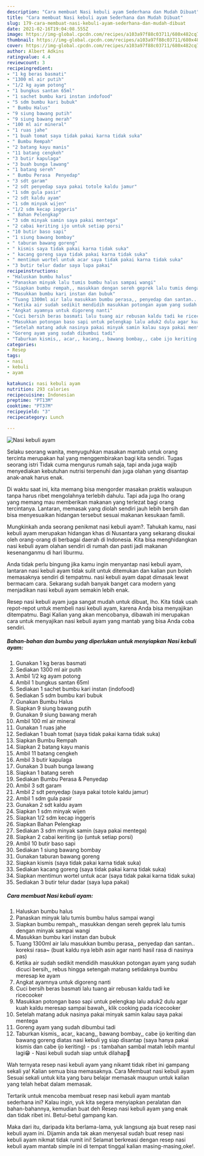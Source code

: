 ```yaml
---
description: "Cara membuat Nasi kebuli ayam Sederhana dan Mudah Dibuat"
title: "Cara membuat Nasi kebuli ayam Sederhana dan Mudah Dibuat"
slug: 179-cara-membuat-nasi-kebuli-ayam-sederhana-dan-mudah-dibuat
date: 2021-02-16T19:04:08.555Z
image: https://img-global.cpcdn.com/recipes/a103a97f88c03711/680x482cq70/nasi-kebuli-ayam-foto-resep-utama.jpg
thumbnail: https://img-global.cpcdn.com/recipes/a103a97f88c03711/680x482cq70/nasi-kebuli-ayam-foto-resep-utama.jpg
cover: https://img-global.cpcdn.com/recipes/a103a97f88c03711/680x482cq70/nasi-kebuli-ayam-foto-resep-utama.jpg
author: Albert Adkins
ratingvalue: 4.4
reviewcount: 3
recipeingredient:
- "1 kg beras basmati"
- "1300 ml air putih"
- "1/2 kg ayam potong"
- "1 bungkus santan 65ml"
- "1 sachet bumbu kari instan indofood"
- "5 sdm bumbu kari bubuk"
- " Bumbu Halus"
- "9 siung bawang putih"
- "9 siung bawang merah"
- "100 ml air mineral"
- "1 ruas jahe"
- "1 buah tomat saya tidak pakai karna tidak suka"
- " Bumbu Rempah"
- "2 batang kayu manis"
- "11 batang cengkeh"
- "3 butir kapulaga"
- "3 buah bunga lawang"
- "1 batang sereh"
- " Bumbu Perasa  Penyedap"
- "3 sdt garam"
- "2 sdt penyedap saya pakai totole kaldu jamur"
- "1 sdm gula pasir"
- "2 sdt kaldu ayam"
- "1 sdm minyak wijen"
- "1/2 sdm kecap inggeris"
- " Bahan Pelengkap"
- "3 sdm minyak samin saya pakai mentega"
- "2 cabai keriting ijo untuk setiap porsi"
- "10 butir baso sapi"
- "1 siung bawang bombay"
- " taburan bawang goreng"
- " kismis saya tidak pakai karna tidak suka"
- " kacang goreng saya tidak pakai karna tidak suka"
- " mentimun wortel untuk acar saya tidak pakai karna tidak suka"
- "3 butir telur dadar saya lupa pakai"
recipeinstructions:
- "Haluskan bumbu halus"
- "Panaskan minyak lalu tumis bumbu halus sampai wangi"
- "Siapkan bumbu rempah,, masukkan dengan sereh geprek lalu tumis dengan minyak sampai wangi"
- "Masukkan bumbu kari instan dan bubuk"
- "Tuang 1300ml air lalu masukkan bumbu perasa,, penyedap dan santan.. koreksi rasa~ (buat kaldu nya lebih asin agar nanti hasil rasa di nasinya pas)"
- "Ketika air sudah sedikit mendidih masukkan potongan ayam yang sudah dicuci bersih,, rebus hingga setengah matang setidaknya bumbu meresap ke ayam"
- "Angkat ayamnya untuk digoreng nanti"
- "Cuci bersih beras basmati lalu tuang air rebusan kaldu tadi ke ricecooker"
- "Masukkan potongan baso sapi untuk pelengkap lalu aduk2 dulu agar kuah kaldu meresap sampai bawah,, klik cooking pada ricecooker"
- "Setelah matang aduk nasinya pakai minyak samin kalau saya pakai mentega"
- "Goreng ayam yang sudah dibumbui tadi"
- "Taburkan kismis,, acar,, kacang,, bawang bombay,, cabe ijo keriting dan bawang goreng diatas nasi kebuli yg siap disantap (saya hanya pakai kismis dan cabe ijo keriting) ps : tambahan sambal matah lebih mantul lagi😁 Nasi kebuli sudah siap untuk dilahap🤤"
categories:
- Resep
tags:
- nasi
- kebuli
- ayam

katakunci: nasi kebuli ayam 
nutrition: 293 calories
recipecuisine: Indonesian
preptime: "PT13M"
cooktime: "PT37M"
recipeyield: "3"
recipecategory: Lunch

---
```



![Nasi kebuli ayam](https://img-global.cpcdn.com/recipes/a103a97f88c03711/680x482cq70/nasi-kebuli-ayam-foto-resep-utama.jpg)

Selaku seorang wanita, menyuguhkan masakan mantab untuk orang tercinta merupakan hal yang menggembirakan bagi kita sendiri. Tugas seorang istri Tidak cuma mengurus rumah saja, tapi anda juga wajib menyediakan kebutuhan nutrisi terpenuhi dan juga olahan yang disantap anak-anak harus enak.

Di waktu  saat ini, kita memang bisa mengorder masakan praktis walaupun tanpa harus ribet mengolahnya terlebih dahulu. Tapi ada juga lho orang yang memang mau memberikan makanan yang terlezat bagi orang tercintanya. Lantaran, memasak yang diolah sendiri jauh lebih bersih dan bisa menyesuaikan hidangan tersebut sesuai makanan kesukaan famili. 



Mungkinkah anda seorang penikmat nasi kebuli ayam?. Tahukah kamu, nasi kebuli ayam merupakan hidangan khas di Nusantara yang sekarang disukai oleh orang-orang di berbagai daerah di Indonesia. Kita bisa menghidangkan nasi kebuli ayam olahan sendiri di rumah dan pasti jadi makanan kesenanganmu di hari liburmu.

Anda tidak perlu bingung jika kamu ingin menyantap nasi kebuli ayam, lantaran nasi kebuli ayam tidak sulit untuk ditemukan dan kalian pun boleh memasaknya sendiri di tempatmu. nasi kebuli ayam dapat dimasak lewat bermacam cara. Sekarang sudah banyak banget cara modern yang menjadikan nasi kebuli ayam semakin lebih enak.

Resep nasi kebuli ayam juga sangat mudah untuk dibuat, lho. Kita tidak usah repot-repot untuk membeli nasi kebuli ayam, karena Anda bisa menyajikan ditempatmu. Bagi Kalian yang akan mencobanya, dibawah ini merupakan cara untuk menyajikan nasi kebuli ayam yang mantab yang bisa Anda coba sendiri.

<!--inarticleads1-->

##### Bahan-bahan dan bumbu yang diperlukan untuk menyiapkan Nasi kebuli ayam:

1. Gunakan 1 kg beras basmati
1. Sediakan 1300 ml air putih
1. Ambil 1/2 kg ayam potong
1. Ambil 1 bungkus santan 65ml
1. Sediakan 1 sachet bumbu kari instan (indofood)
1. Sediakan 5 sdm bumbu kari bubuk
1. Gunakan  Bumbu Halus
1. Siapkan 9 siung bawang putih
1. Gunakan 9 siung bawang merah
1. Ambil 100 ml air mineral
1. Gunakan 1 ruas jahe
1. Sediakan 1 buah tomat (saya tidak pakai karna tidak suka)
1. Siapkan  Bumbu Rempah
1. Siapkan 2 batang kayu manis
1. Ambil 11 batang cengkeh
1. Ambil 3 butir kapulaga
1. Gunakan 3 buah bunga lawang
1. Siapkan 1 batang sereh
1. Sediakan  Bumbu Perasa &amp; Penyedap
1. Ambil 3 sdt garam
1. Ambil 2 sdt penyedap (saya pakai totole kaldu jamur)
1. Ambil 1 sdm gula pasir
1. Gunakan 2 sdt kaldu ayam
1. Siapkan 1 sdm minyak wijen
1. Siapkan 1/2 sdm kecap inggeris
1. Siapkan  Bahan Pelengkap
1. Sediakan 3 sdm minyak samin (saya pakai mentega)
1. Siapkan 2 cabai keriting ijo (untuk setiap porsi)
1. Ambil 10 butir baso sapi
1. Sediakan 1 siung bawang bombay
1. Gunakan  taburan bawang goreng
1. Siapkan  kismis (saya tidak pakai karna tidak suka)
1. Sediakan  kacang goreng (saya tidak pakai karna tidak suka)
1. Siapkan  mentimun wortel untuk acar (saya tidak pakai karna tidak suka)
1. Sediakan 3 butir telur dadar (saya lupa pakai)




<!--inarticleads2-->

##### Cara membuat Nasi kebuli ayam:

1. Haluskan bumbu halus
1. Panaskan minyak lalu tumis bumbu halus sampai wangi
1. Siapkan bumbu rempah,, masukkan dengan sereh geprek lalu tumis dengan minyak sampai wangi
1. Masukkan bumbu kari instan dan bubuk
1. Tuang 1300ml air lalu masukkan bumbu perasa,, penyedap dan santan.. koreksi rasa~ (buat kaldu nya lebih asin agar nanti hasil rasa di nasinya pas)
1. Ketika air sudah sedikit mendidih masukkan potongan ayam yang sudah dicuci bersih,, rebus hingga setengah matang setidaknya bumbu meresap ke ayam
1. Angkat ayamnya untuk digoreng nanti
1. Cuci bersih beras basmati lalu tuang air rebusan kaldu tadi ke ricecooker
1. Masukkan potongan baso sapi untuk pelengkap lalu aduk2 dulu agar kuah kaldu meresap sampai bawah,, klik cooking pada ricecooker
1. Setelah matang aduk nasinya pakai minyak samin kalau saya pakai mentega
1. Goreng ayam yang sudah dibumbui tadi
1. Taburkan kismis,, acar,, kacang,, bawang bombay,, cabe ijo keriting dan bawang goreng diatas nasi kebuli yg siap disantap (saya hanya pakai kismis dan cabe ijo keriting) - ps : tambahan sambal matah lebih mantul lagi😁 - Nasi kebuli sudah siap untuk dilahap🤤




Wah ternyata resep nasi kebuli ayam yang nikamt tidak ribet ini gampang sekali ya! Kalian semua bisa memasaknya. Cara Membuat nasi kebuli ayam Sesuai sekali untuk kita yang baru belajar memasak maupun untuk kalian yang telah hebat dalam memasak.

Tertarik untuk mencoba membuat resep nasi kebuli ayam mantab sederhana ini? Kalau ingin, yuk kita segera menyiapkan peralatan dan bahan-bahannya, kemudian buat deh Resep nasi kebuli ayam yang enak dan tidak ribet ini. Betul-betul gampang kan. 

Maka dari itu, daripada kita berlama-lama, yuk langsung aja buat resep nasi kebuli ayam ini. Dijamin anda tak akan menyesal sudah buat resep nasi kebuli ayam nikmat tidak rumit ini! Selamat berkreasi dengan resep nasi kebuli ayam mantab simple ini di tempat tinggal kalian masing-masing,oke!.

